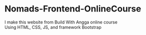 # Nomads-Frontend-OnlineCourse
I make this website from Build With Angga online course <br>
Using HTML, CSS, JS, and framework Bootstrap
